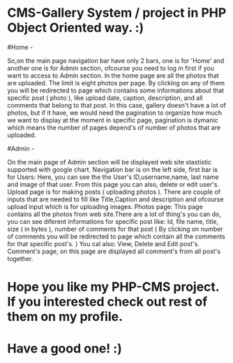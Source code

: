 # CMS-Gallery System / project in PHP Object Oriented way. :)

#Home -

So,on the main page navigation bar have only 2 bars, one is for 'Home' and another one is for Admin section, ofcourse you need to log in first if you want to access to Admin section. 
In the home page are all the photos that are uploaded. The limit is eight photos per page. By clicking on any of them you will be redirected to page which contains some informations about that specific post ( photo ), like upload date, caption, description, and all comments that belong to that post. 
In this case, gallery doesn't have a lot of photos, but if it have, we would need the pagination to organize how much we want to display at the moment in specific page, pagination is dymanic which means the number of pages depend's of number of photos that are uploaded.

#Admin -
   
On the main page of Admin section will be displayed web site stastistic supported with google chart. Navigation bar is on the left side, first bar is for Users: Here, you can see the the User's ID,username,name, last name and image of that user. From this page you can also, delete or edit user's.
Upload page is for making posts ( uploading photos ). There are couple of inputs that are needed to fill like Title,Caption and description and ofcourse upload input which is for uploading images.
Photos page: This page contains all the photos from web site.There are a lot of thing's you can do, you can see diferent informations for specific post like: Id, file name, title, size ( in bytes ), number of comments for that post ( By clicking on number of comments you will be redirected to page which contain all the comments for that specific post's. ) You cal also: View, Delete and Edit post's.
Comment's page, on this page are displayed all comment's from all post's together.

# Hope you like my PHP-CMS project. If you interested check out rest of them on my profile.
# Have a good one! :)

